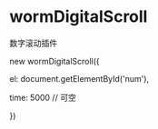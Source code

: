 # wormDigitalScroll
数字滚动插件

new wormDigitalScroll({

  el: document.getElementById('num'),
  
  time: 5000 // 可空
  
})


